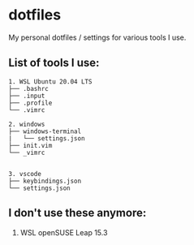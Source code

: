 # dotfiles
My personal dotfiles / settings for various tools I use.

## List of tools I use:
```
1. WSL Ubuntu 20.04 LTS  
├── .bashrc  
├── .input  
├── .profile  
└── .vimrc  

2. windows  
├── windows-terminal  
|   └── settings.json  
├── init.vim  
└── _vimrc  


3. vscode
├── keybindings.json
└── settings.json
```
## I don't use these anymore:
1. WSL openSUSE Leap 15.3
